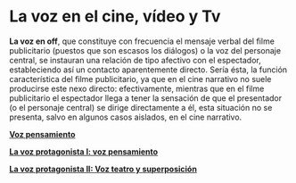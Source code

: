 # La voz en el cine, vídeo y Tv

**La voz en off**, que constituye con frecuencia el mensaje verbal del filme publicitario (puestos que son escasos los diálogos) o la voz del personaje central, se instauran una relación de tipo afectivo con el espectador, estableciendo así un contacto aparentemente directo. Sería ésta, la función característica del filme publicitario, ya que en el cine narrativo no suele producirse este nexo directo: efectivamente, mientras que en el filme publicitario el espectador llega a tener la sensación de que el presentador (o el personaje central) se dirige directamente a él, esta situación no se presenta, salvo en algunos casos aislados, en el cine narrativo.

[**Voz pensamiento**](http://politube.upv.es/play.php?vid=8516)

[**La voz protagonista I: voz pensamiento**](http://politube.upv.es/play.php?vid=8652)

[**La voz protagonista II: Voz teatro y superposición**](http://politube.upv.es/play.php?vid=8653)

